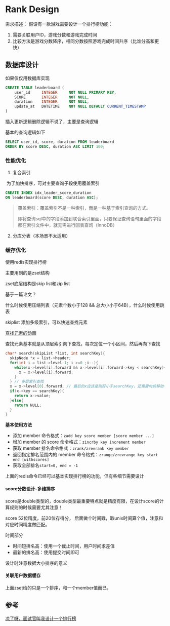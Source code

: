 # Rank Design

需求描述：
假设有一款游戏需要设计一个排行榜功能：
1. 需要关联用户ID，游戏分数和游戏完成时间
2. 比较方法是游戏分数降序，相同分数按照游戏完成时间升序（比谁分高和更快）

## 数据库设计

如果仅仅用数据库实现
```sql
CREATE TABLE leaderboard (
    user_id     INTEGER     NOT NULL PRIMARY KEY,
    SCORE       INTEGER     NOT NULL,
    duration    INTEGER     NOT NULL,
    update_at   DATETIME    NOT NULL DEFAULT CURRENT_TIMESTAMP
)
```

插入更新逻辑删除逻辑不说了，主要是查询逻辑

基本的查询逻辑如下

```sql
SELECT user_id, score, duration FROM leaderboard
ORDER BY score DESC, duration ASC LIMIT 100;
```

### 性能优化

1. 复合索引

​	为了加快排序，可对主要查询子段使用覆盖索引

```sql
CREATE INDEX idx_leader_score_duration 
ON leaderboard(score DESC, duration ASC);
```

>覆盖索引：覆盖索引不是一种索引，而是一种基于索引查询的方式。
>
>即将查询sql中的字段添加到联合索引里面，只要保证查询语句里面的字段都在索引文件中，就无需进行回表查询（InnoDB）

2. 分库分表（本场景不太适用）

### 缓存优化

使用redis实现排行榜

主要用到的是zset结构



zset底层结构是skip list和zip list

基于一篇论文？

什么时候使用压缩列表（元素个数小于128 && 总大小小于64B），什么时候使用跳表

skiplist 添加多级索引，可以快速查找元素

[查找元素的动画](https://www.bilibili.com/video/BV1uCYLeiEzw)

查找元素基本就是从顶层索引向下查找，每次定位一个小区间，然后再向下查找

```c
char* search(skipList *list, int searchKey){
  skipNode *x = list->header;
  for(int i = list->level-1; i >=0 ;i--){
    while(x->level[i].forward && x->level[i].forward->key < searchKey){
      x = x->level[i].forward;
    }
  } // 多层索引查找
  x = x->level[0].forward; // 最后的x应该是刚好小于searchKey，还需要向前移动一步
  if(x->key == searchKey){
    return x->value;
  }else{
    return NULL;
  }
}
```



**基本使用方法**

- 添加 member 命令格式：`zadd key score member [score member ...]`
- 增加 member 的 score 命令格式：`zincrby key increment member`
- 获取 member 排名命令格式：`zrank/zrevrank key member`
- 返回指定排名范围内的 member 命令格式：`zrange/zrevrange key start end [withscores]`
- 获取全部排名`start=0, end = -1`



上面的redis命令已经可以基本实现排行榜的功能，但有些细节需要设计



#### score分数设计-多维排序

score是double类型的，double类型最重要特点就是精度有限，在设计score的计算规则的时候需要尤其注意！

score 52位精度，前20位存得分， 后面做个时间戳，取unix时间算个值，注意和对应时间精度做匹配。

时间部分

- 时间短排名高：使用一个截止时间，用户时间求差值
- 最新的排名高：使用提交时间即可

设计时注意数据大小排序的意义



#### **关联用户数据缓存**

上面zset给的只是一个排序，和一个member值而已，









## 参考

[凉了呀，面试官叫我设计一个排行榜](https://www.cnblogs.com/thisiswhy/p/14470861.html)
